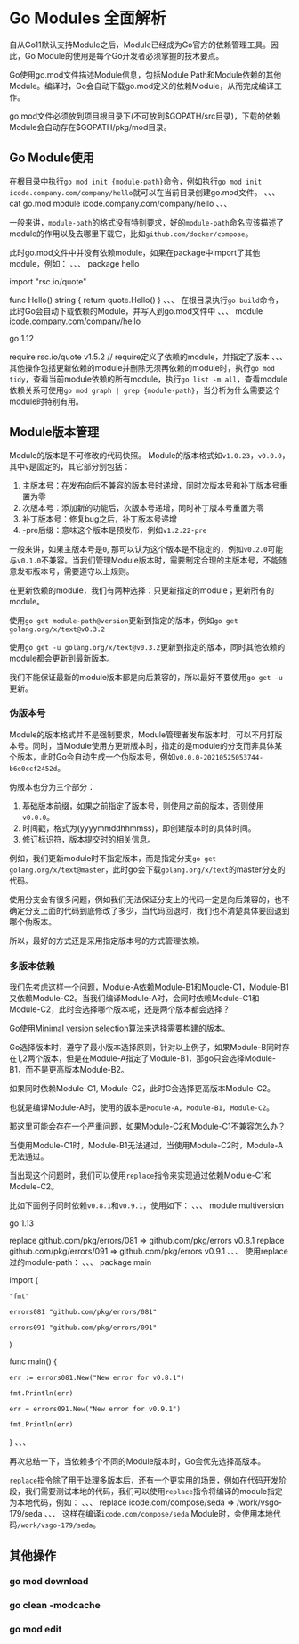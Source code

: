 # Go Modules 全面解析
自从Go11默认支持Module之后，Module已经成为Go官方的依赖管理工具。因此，Go Module的使用是每个Go开发者必须掌握的技术要点。

Go使用go.mod文件描述Module信息，包括Module Path和Module依赖的其他Module。编译时，Go会自动下载go.mod定义的依赖Module，从而完成编译工作。

go.mod文件必须放到项目根目录下(不可放到\$GOPATH/src目录)，下载的依赖Module会自动存在$GOPATH/pkg/mod目录。

## Go Module使用

在根目录中执行`go mod init {module-path}`命令，例如执行`go mod init icode.company.com/company/hello`就可以在当前目录创建go.mod文件。
、、、
cat go.mod
module icode.company.com/company/hello
、、、

一般来讲，`module-path`的格式没有特别要求，好的`module-path`命名应该描述了module的作用以及去哪里下载它，比如`github.com/docker/compose`。

此时go.mod文件中并没有依赖module，如果在package中import了其他module，例如：
、、、
package hello

import "rsc.io/quote"

func Hello() string {
    return quote.Hello()
}
、、、
在根目录执行`go build`命令，此时Go会自动下载依赖的Module，并写入到go.mod文件中
、、、
module icode.company.com/company/hello

go 1.12

require rsc.io/quote v1.5.2 // require定义了依赖的module，并指定了版本
、、、
其他操作包括更新依赖的module并删除无须再依赖的module时，执行`go mod tidy`，查看当前module依赖的所有module，执行`go list -m all`，查看module依赖关系可使用`go mod graph | grep {module-path}`，当分析为什么需要这个module时特别有用。


## Module版本管理
Module的版本是不可修改的代码快照。
Module的版本格式如`v1.0.23`，`v0.0.0`，其中`v`是固定的，其它部分别包括：
1. 主版本号：在发布向后不兼容的版本号时递增，同时次版本号和补丁版本号重置为零
2. 次版本号：添加新的功能后，次版本号递增，同时补丁版本号重置为零
3. 补丁版本号：修复bug之后，补丁版本号递增
4. -pre后缀：意味这个版本是预发布，例如`v1.2.22-pre`

一般来讲，如果主版本号是`0`, 那可以认为这个版本是不稳定的，例如`v0.2.0`可能与`v0.1.0`不兼容。当我们管理Module版本时，需要制定合理的主版本号，不能随意发布版本号，需要遵守以上规则。

在更新依赖的module，我们有两种选择：只更新指定的module；更新所有的module。

使用`go get module-path@version`更新到指定的版本，例如`go get golang.org/x/text@v0.3.2`

使用`go get -u golang.org/x/text@v0.3.2`更新到指定的版本，同时其他依赖的module都会更新到最新版本。

我们不能保证最新的module版本都是向后兼容的，所以最好不要使用`go get -u`更新。


### 伪版本号
Module的版本格式并不是强制要求，Module管理者发布版本时，可以不用打版本号。同时，当Module使用方更新版本时，指定的是module的分支而非具体某个版本，此时Go会自动生成一个伪版本号，例如`v0.0.0-20210525053744-b6e0ccf2452d`。

伪版本也分为三个部分：
1. 基础版本前缀，如果之前指定了版本号，则使用之前的版本，否则使用`v0.0.0`。
2. 时间戳，格式为(yyyymmddhhmmss)，即创建版本时的具体时间。
3. 修订标识符，版本提交时的相关信息。

例如，我们更新module时不指定版本，而是指定分支`go get golang.org/x/text@master`，此时go会下载`golang.org/x/text`的master分支的代码。

使用分支会有很多问题，例如我们无法保证分支上的代码一定是向后兼容的，也不确定分支上面的代码到底修改了多少，当代码回退时，我们也不清楚具体要回退到哪个伪版本。

所以，最好的方式还是采用指定版本号的方式管理依赖。

### 多版本依赖
我们先考虑这样一个问题，Module-A依赖Module-B1和Moudle-C1，Module-B1又依赖Module-C2。当我们编译Module-A时，会同时依赖Module-C1和Module-C2，此时会选择哪个版本呢，还是两个版本都会选择？

Go使用[Minimal version selection](https://research.swtch.com/vgo-mvs)算法来选择需要构建的版本。

Go选择版本时，遵守了最小版本选择原则，针对以上例子，如果Module-B同时存在1,2两个版本，但是在Module-A指定了Module-B1，那go只会选择Module-B1，而不是更高版本Module-B2。

如果同时依赖Module-C1, Module-C2，此时G会选择更高版本Module-C2。

也就是编译Module-A时，使用的版本是`Module-A, Module-B1, Module-C2`。

那这里可能会存在一个严重问题，如果Module-C2和Module-C1不兼容怎么办？

当使用Module-C1时，Module-B1无法通过，当使用Module-C2时，Module-A无法通过。

当出现这个问题时，我们可以使用`replace`指令来实现通过依赖Module-C1和Module-C2。

比如下面例子同时依赖`v0.8.1`和`v0.9.1`，使用如下：
、、、
module multiversion

go 1.13

replace github.com/pkg/errors/081 => github.com/pkg/errors v0.8.1
replace github.com/pkg/errors/091 => github.com/pkg/errors v0.9.1
、、、
使用replace过的module-path：
、、、
package main

import (

    "fmt"

    errors081 "github.com/pkg/errors/081"

    errors091 "github.com/pkg/errors/091"

)


func main() {

    err := errors081.New("New error for v0.8.1")

    fmt.Println(err)

    err = errors091.New("New error for v0.9.1")

    fmt.Println(err)

}
、、、

再次总结一下，当依赖多个不同的Module版本时，Go会优先选择高版本。

`replace`指令除了用于处理多版本后，还有一个更实用的场景，例如在代码开发阶段，我们需要测试本地的代码，我们可以使用`replace`指令将编译的module指定为本地代码，例如：
、、、
replace icode.com/compose/seda => /work/vsgo-179/seda
、、、
这样在编译`icode.com/compose/seda` Module时，会使用本地代码`/work/vsgo-179/seda`。

## 其他操作

### go mod download

### go clean -modcache

### go mod edit
